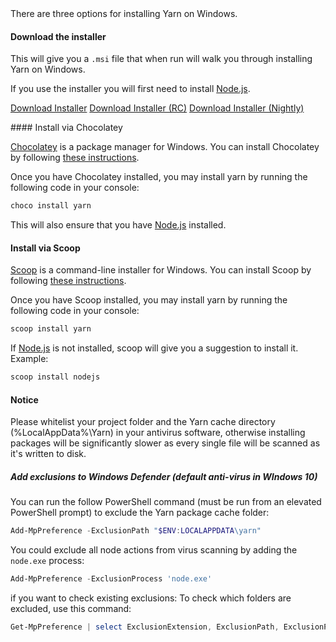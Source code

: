 <div class="install-only-stable" markdown="1">
There are three options for installing Yarn on Windows.
</div>

#### Download the installer

This will give you a `.msi` file that when run will walk you through installing
Yarn on Windows.

If you use the installer you will first need to install
[Node.js](https://nodejs.org/).

<span class="install-only-stable"><a class="btn btn-primary" href="/latest.msi">Download Installer</a></span>
<span class="install-only-rc"><a class="btn btn-primary" href="/latest-rc.msi">Download Installer (RC)</a></span>
<span class="install-only-nightly"><a class="btn btn-primary" href="https://nightly.yarnpkg.com/latest.msi">Download Installer (Nightly)</a></span>

<div class="install-only-stable" markdown="1">
#### Install via Chocolatey

[Chocolatey](https://chocolatey.org/) is a package manager for Windows.
You can install Chocolatey by following
[these instructions](https://chocolatey.org/install).

Once you have Chocolatey installed, you may install yarn by running the
following code in your console:

```sh
choco install yarn
```

This will also ensure that you have [Node.js](https://nodejs.org/) installed.

#### Install via Scoop

[Scoop](http://scoop.sh) is a command-line installer for Windows.
You can install Scoop by following
[these instructions](https://github.com/lukesampson/scoop/wiki/Quick-Start).

Once you have Scoop installed, you may install yarn by running the
following code in your console:

```sh
scoop install yarn
```

If [Node.js](https://nodejs.org/) is not installed, scoop will give you a suggestion to install it.
Example:

```sh
scoop install nodejs
```

</div>

#### Notice

Please whitelist your project folder and the Yarn cache directory (%LocalAppData%\Yarn) in your antivirus software, otherwise installing packages will be significantly slower as every single file will be scanned as it's written to disk. 

##### Add exclusions to Windows Defender (default anti-virus in WIndows 10)

You can run the follow PowerShell command (must be run from an elevated PowerShell prompt) to exclude the Yarn package cache folder:

```powershell
Add-MpPreference -ExclusionPath "$ENV:LOCALAPPDATA\yarn"
```
You could exclude all node actions from virus scanning by adding the `node.exe` process:

```powershell
Add-MpPreference -ExclusionProcess 'node.exe'
```
if you want to check existing exclusions:
To check which folders are excluded, use this command:

```powershell
Get-MpPreference | select ExclusionExtension, ExclusionPath, ExclusionProcess
```

